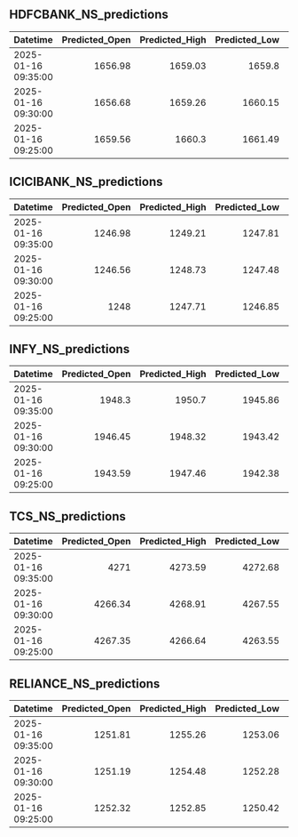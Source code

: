 ## HDFCBANK_NS_predictions
| Datetime            |   Predicted_Open |   Predicted_High |   Predicted_Low |   Predicted_Close |   Predicted_Volume |
|:--------------------|-----------------:|-----------------:|----------------:|------------------:|-------------------:|
| 2025-01-16 09:35:00 |          1656.98 |          1659.03 |         1659.8  |           1660.52 |             234603 |
| 2025-01-16 09:30:00 |          1656.68 |          1659.26 |         1660.15 |           1660.27 |             215253 |
| 2025-01-16 09:25:00 |          1659.56 |          1660.3  |         1661.49 |           1660.7  |             211285 |

## ICICIBANK_NS_predictions
| Datetime            |   Predicted_Open |   Predicted_High |   Predicted_Low |   Predicted_Close |   Predicted_Volume |
|:--------------------|-----------------:|-----------------:|----------------:|------------------:|-------------------:|
| 2025-01-16 09:35:00 |          1246.98 |          1249.21 |         1247.81 |           1249.61 |            51946   |
| 2025-01-16 09:30:00 |          1246.56 |          1248.73 |         1247.48 |           1249.31 |            49080.4 |
| 2025-01-16 09:25:00 |          1248    |          1247.71 |         1246.85 |           1248.63 |            53763.1 |

## INFY_NS_predictions
| Datetime            |   Predicted_Open |   Predicted_High |   Predicted_Low |   Predicted_Close |   Predicted_Volume |
|:--------------------|-----------------:|-----------------:|----------------:|------------------:|-------------------:|
| 2025-01-16 09:35:00 |          1948.3  |          1950.7  |         1945.86 |           1948.41 |            64655.2 |
| 2025-01-16 09:30:00 |          1946.45 |          1948.32 |         1943.42 |           1945.78 |            60503.1 |
| 2025-01-16 09:25:00 |          1943.59 |          1947.46 |         1942.38 |           1946.83 |            64838.9 |

## TCS_NS_predictions
| Datetime            |   Predicted_Open |   Predicted_High |   Predicted_Low |   Predicted_Close |   Predicted_Volume |
|:--------------------|-----------------:|-----------------:|----------------:|------------------:|-------------------:|
| 2025-01-16 09:35:00 |          4271    |          4273.59 |         4272.68 |           4270.64 |            30720.3 |
| 2025-01-16 09:30:00 |          4266.34 |          4268.91 |         4267.55 |           4266.39 |            28790.7 |
| 2025-01-16 09:25:00 |          4267.35 |          4266.64 |         4263.55 |           4265.48 |            35597.5 |

## RELIANCE_NS_predictions
| Datetime            |   Predicted_Open |   Predicted_High |   Predicted_Low |   Predicted_Close |   Predicted_Volume |
|:--------------------|-----------------:|-----------------:|----------------:|------------------:|-------------------:|
| 2025-01-16 09:35:00 |          1251.81 |          1255.26 |         1253.06 |           1253.89 |             168484 |
| 2025-01-16 09:30:00 |          1251.19 |          1254.48 |         1252.28 |           1252.95 |             147929 |
| 2025-01-16 09:25:00 |          1252.32 |          1252.85 |         1250.42 |           1252.74 |             166190 |

